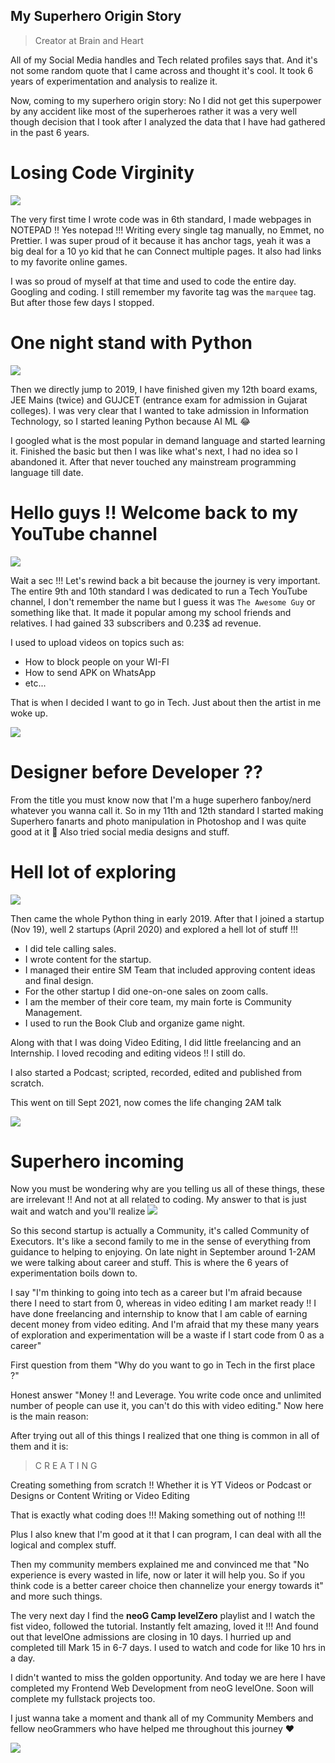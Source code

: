 ## My Superhero Origin Story

> Creator at Brain and Heart

All of my Social Media handles and Tech related profiles says that. And it's not some random quote that I came across and thought it's cool. It took 6 years of experimentation and analysis to realize it.

Now, coming to my superhero origin story: No I did not get this superpower by any accident like most of the superheroes rather it was a very well though decision that I took after I analyzed the data that I have had gathered in the past 6 years.

# Losing Code Virginity

![](https://thumbs.gfycat.com/ConcreteDisguisedHyracotherium-size_restricted.gif)

The very first time I wrote code was in 6th standard, I made webpages in NOTEPAD !! Yes notepad !!! Writing every single tag manually, no Emmet, no Prettier. I was super proud of it because it has anchor tags, yeah it was a big deal for a 10 yo kid that he can Connect multiple pages. It also had links to my favorite online games.

I was so proud of myself at that time and used to code the entire day. Googling and coding. I still remember my favorite tag was the `marquee` tag. But after those few days I stopped.

# One night stand with Python

![](https://media.giphy.com/media/w89ak63KNl0nJl80ig/giphy-downsized.gif)

Then we directly jump to 2019, I have finished given my 12th board exams, JEE Mains (twice) and GUJCET (entrance exam for admission in Gujarat colleges). I was very clear that I wanted to take admission in Information Technology, so I started leaning Python because AI ML 😂

I googled what is the most popular in demand language and started learning it. Finished the basic but then I was like what's next, I had no idea so I abandoned it. After that never touched any mainstream programming language till date.

# Hello guys !! Welcome back to my YouTube channel

![](https://c.tenor.com/kIXvyn6TkQUAAAAC/chaliye-shuru-karte-hain-technical.gif)

Wait a sec !!! Let's rewind back a bit because the journey is very important. The entire 9th and 10th standard I was dedicated to run a Tech YouTube channel, I don't remember the name but I guess it was `The Awesome Guy` or something like that. It made it popular among my school friends and relatives. I had gained 33 subscribers and 0.23$ ad revenue. 

I used to upload videos on topics such as: 
- How to block people on your WI-FI
- How to send APK on WhatsApp
- etc...

That is when I decided I want to go in Tech. Just about then the artist in me woke up.

![](https://media.giphy.com/media/d31vTpVi1LAcDvdm/giphy.gif)

# Designer before Developer ??

From the title you must know now that I'm a huge superhero fanboy/nerd whatever you wanna call it. So in my 11th and 12th standard I started making Superhero fanarts and photo manipulation in Photoshop and I was quite good at it 🙈 Also tried social media designs and stuff.

# Hell lot of exploring

![](https://media.giphy.com/media/10zsjaH4g0GgmY/giphy.gif)

Then came the whole Python thing in early 2019. After that I joined a startup (Nov 19), well 2 startups (April 2020) and explored a hell lot of stuff !!! 

- I did tele calling sales.
- I wrote content for the startup.
- I managed their entire SM Team that included approving content ideas and final design.
- For the other startup I did one-on-one sales on zoom calls.
- I am the member of their core team, my main forte is Community Management.
- I used to run the Book Club and organize game night.

Along with that I was doing Video Editing, I did little freelancing and an Internship. I loved recoding and editing videos !! I still do. 

I also started a Podcast; scripted, recorded, edited and published from scratch.

This went on till Sept 2021, now comes the life changing 2AM talk 

![](https://media.giphy.com/media/ISOckXUybVfQ4/giphy.gif)

# Superhero incoming

Now you must be wondering why are you telling us all of these things, these are irrelevant !! And not at all related to coding. My answer to that is just wait and watch and you'll realize ![](https://media.giphy.com/media/KEYEpIngcmXlHetDqz/giphy.gif)  

So this second startup is actually a Community, it's called Community of Executors. It's like a second family to me in the sense of everything from guidance to helping to enjoying. On late night in September around 1-2AM we were talking about career and stuff. This is where the 6 years of experimentation boils down to.

I say "I'm thinking to going into tech as a career but I'm afraid because there I need to start from 0, whereas in video editing I am market ready !! I have done freelancing and internship to know that I am cable of earning decent money from video editing. And I'm afraid that my these many years of exploration and experimentation will be a waste if I start code from 0 as a career"

First question from them "Why do you want to go in Tech in the first place ?"

Honest answer "Money !! and Leverage. You write code once and unlimited number of people can use it, you can't do this with video editing." Now here is the main reason: 

After trying out all of this things I realized that one thing is common in all of them and it is: 

> C R E A T I N G

Creating something from scratch !! Whether it is YT Videos or Podcast or Designs or Content Writing or Video Editing

That is exactly what coding does !!! Making something out of nothing !!!

Plus I also knew that I'm good at it that I can program, I can deal with all the logical and complex stuff. 

Then my community members explained me and convinced me that "No experience is every wasted in life, now or later it will help you. So if you think code is a better career choice then channelize your energy towards it" and more such things.

The very next day I find the **neoG Camp levelZero** playlist and I watch the fist video, followed the tutorial. Instantly felt amazing, loved it !!! And found out that levelOne admissions are closing in 10 days. I hurried up and completed till Mark 15 in 6-7 days. I used to watch and code for like 10 hrs in a day. 

I didn't wanted to miss the golden opportunity. And today we are here I have completed my Frontend Web Development from neoG levelOne. Soon will complete my fullstack projects too.

I just wanna take a moment and thank all of my Community Members and fellow neoGrammers who have helped me throughout this journey ❤

![](https://media.giphy.com/media/l2ZDUVbw657jD9bs4/giphy.gif)